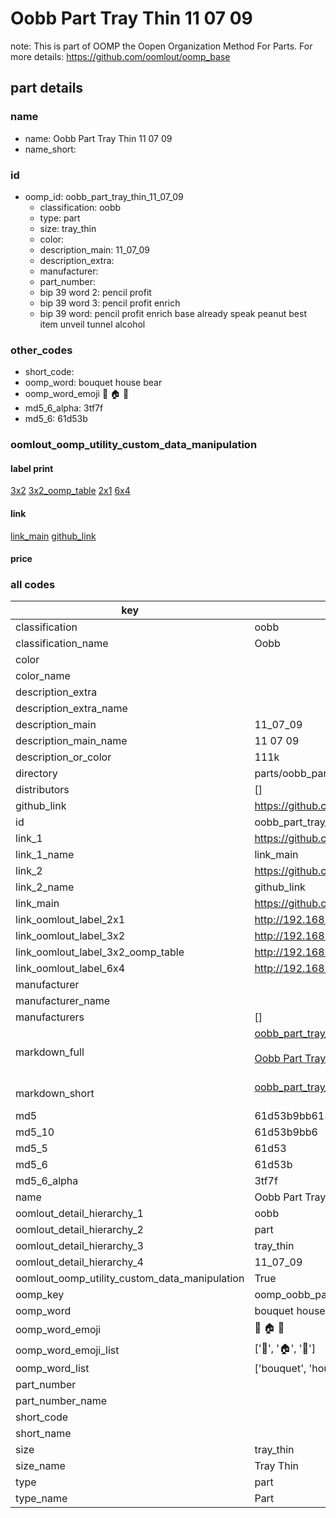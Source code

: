 # Oobb Part Tray Thin 11 07 09  

note: This is part of OOMP the Oopen Organization Method For Parts. For more details: https://github.com/oomlout/oomp_base

##  part details





### name
* name: Oobb Part Tray Thin 11 07 09
* name_short: 
### id
* oomp_id: oobb_part_tray_thin_11_07_09
  * classification: oobb
  * type: part
  * size: tray_thin
  * color: 
  * description_main: 11_07_09
  * description_extra: 
  * manufacturer: 
  * part_number: 
  * bip 39 word 2: pencil profit
  * bip 39 word 3: pencil profit enrich
  * bip 39 word: pencil profit enrich base already speak peanut best item unveil tunnel alcohol

### other_codes
* short_code: 
* oomp_word: bouquet house bear
* oomp_word_emoji :bouquet: :house: :bear:
* md5_6_alpha: 3tf7f
* md5_6: 61d53b






### oomlout_oomp_utility_custom_data_manipulation
#### label print
[3x2](http://192.168.1.245:1112/?label=oomp%203tf7f)
[3x2_oomp_table](http://192.168.1.107:1112/?label=oomp%203tf7f)
[2x1](http://192.168.1.242:1112/?label=oomp%203tf7f)
[6x4](http://192.168.1.55:1112/?label=oomp%203tf7f)    

#### link

[link_main](https://github.com/oomlout/oomlout_oomp_current_version_messy/tree/main/parts/oobb_part_tray_thin_11_07_09) [github_link](https://github.com/oomlout/oomlout_oomp_part_src/tree/main/parts/oobb_part_tray_thin_11_07_09)                             

#### price







### all codes 
| key | value |  
| --- | --- |  
| classification | oobb |  
| classification_name | Oobb |  
| color |  |  
| color_name |  |  
| description_extra |  |  
| description_extra_name |  |  
| description_main | 11_07_09 |  
| description_main_name | 11 07 09 |  
| description_or_color | 111k |  
| directory | parts/oobb_part_tray_thin_11_07_09 |  
| distributors | [] |  
| github_link | https://github.com/oomlout/oomlout_oomp_part_src/tree/main/parts/oobb_part_tray_thin_11_07_09 |  
| id | oobb_part_tray_thin_11_07_09 |  
| link_1 | https://github.com/oomlout/oomlout_oomp_current_version_messy/tree/main/parts/oobb_part_tray_thin_11_07_09 |  
| link_1_name | link_main |  
| link_2 | https://github.com/oomlout/oomlout_oomp_part_src/tree/main/parts/oobb_part_tray_thin_11_07_09 |  
| link_2_name | github_link |  
| link_main | https://github.com/oomlout/oomlout_oomp_current_version_messy/tree/main/parts/oobb_part_tray_thin_11_07_09 |  
| link_oomlout_label_2x1 | http://192.168.1.242:1112/?label=oomp%203tf7f |  
| link_oomlout_label_3x2 | http://192.168.1.245:1112/?label=oomp%203tf7f |  
| link_oomlout_label_3x2_oomp_table | http://192.168.1.107:1112/?label=oomp%203tf7f |  
| link_oomlout_label_6x4 | http://192.168.1.55:1112/?label=oomp%203tf7f |  
| manufacturer |  |  
| manufacturer_name |  |  
| manufacturers | [] |  
| markdown_full | [oobb_part_tray_thin_11_07_09](https://github.com/oomlout/oomlout_oomp_current_version_messy/tree/main/parts/oobb_part_tray_thin_11_07_09)<br>[](https://github.com/oomlout/oomlout_oomp_current_version_messy/tree/main/parts/oobb_part_tray_thin_11_07_09)<br>[Oobb Part Tray Thin 11 07 09](https://github.com/oomlout/oomlout_oomp_current_version_messy/tree/main/parts/oobb_part_tray_thin_11_07_09)<br><br> |  
| markdown_short | [oobb_part_tray_thin_11_07_09](https://github.com/oomlout/oomlout_oomp_current_version_messy/tree/main/parts/oobb_part_tray_thin_11_07_09)<br><br> |  
| md5 | 61d53b9bb615543f4303912e962af515 |  
| md5_10 | 61d53b9bb6 |  
| md5_5 | 61d53 |  
| md5_6 | 61d53b |  
| md5_6_alpha | 3tf7f |  
| name | Oobb Part Tray Thin 11 07 09 |  
| oomlout_detail_hierarchy_1 | oobb |  
| oomlout_detail_hierarchy_2 | part |  
| oomlout_detail_hierarchy_3 | tray_thin |  
| oomlout_detail_hierarchy_4 | 11_07_09 |  
| oomlout_oomp_utility_custom_data_manipulation | True |  
| oomp_key | oomp_oobb_part_tray_thin_11_07_09 |  
| oomp_word | bouquet house bear |  
| oomp_word_emoji | :bouquet: :house: :bear: |  
| oomp_word_emoji_list | [':bouquet:', ':house:', ':bear:'] |  
| oomp_word_list | ['bouquet', 'house', 'bear'] |  
| part_number |  |  
| part_number_name |  |  
| short_code |  |  
| short_name |  |  
| size | tray_thin |  
| size_name | Tray Thin |  
| type | part |  
| type_name | Part |  
